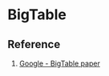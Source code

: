 # BigTable

## Reference
1. [Google - BigTable paper](https://www.read.seas.harvard.edu/~kohler/class/cs239-w08/chang06bigtable.pdf)
